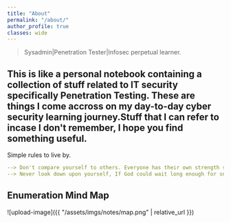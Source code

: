 ```yaml
---
title: "About"
permalink: "/about/"
author_profile: true
classes: wide
---
```


> Sysadmin|Penetration Tester|Infosec perpetual learner.

This is like a personal notebook containing a collection of stuff related to IT security specifically Penetration Testing.
These are things I come accross on my day-to-day cyber security learning journey.Stuff that I can refer to incase I don't remember, I hope you find something useful.
------------------------------------------------------------------------------------------------------------------------------------
Simple rules to live by.
```yml
--> Don't compare yourself to others. Everyone has their own strength such for yours and build on it. 
--> Never look down upon yourself, If God could wait long enough for snails to enter Noah's ark, His door of grace won't close untill you reach your expected position in life.

```
## Enumeration Mind Map
![upload-image]({{ "/assets/imgs/notes/map.png" | relative_url }})




